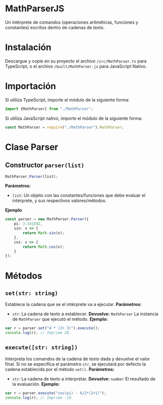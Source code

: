 # MathParserJS
 Un intérprete de comandos (operaciones aritméticas, funciones y constantes) escritos dentro de cadenas de texto.

# Instalación
Descargue y copie en su proyecto el archivo `/src/MathParser.ts` para TypeScript, o el archivo `/built/MathParser.js` para JavaScript Nativo.

# Importación
Si utiliza TypeScript, importe el módulo de la siguiente forma:
```ts
import {MathParser} from "./MathParser";
```
Si utiliza JavaScript nativo, importe el módulo de la siguiente forma:
```js
const MathParser = require("./MathParser").MathParser;
```

# Clase Parser
## Constructor `parser(list)`
```ts
MathParser.Parser(list);
```
**Parámetros:**
- `list`: Un objeto con las constantes/funciones que debe evaluar el intérprete, y sus respectivos valores/métodos.

**Ejemplo**
```ts
const parser = new MathParser.Parser({
    pi: 3.141592,
    sin: x => {
        return Math.sin(x);
    },
    cos: x => {
        return Math.cos(x);
    }
});
```

# Métodos
## `set(str: string)`
Establece la cadena que se el intérprete va a ejecutar.
**Parámetros:**
- `str`: La cadena de texto a establecer.
**Devuelve:** `MathParser` La instancia de `MathParser` que ejecutó el método.
**Ejemplo:**
```ts
var r = parser.set("4 * (2+ 3)").execute(); 
console.log(r); // Imprime 20.
```

## `execute([str: string])`
Interpreta los comandos de la cadena de texto dada y devuelve el valor final.
Si no se especifica el parámetro `str`, se ejecutará por defecto la cadena
establecida por el método `set()`.
**Parámetros:**
- `str`: La cadena de texto a interpretar.
**Devuelve:** `number` El resultado de la evaluación.
**Ejemplo:**
```ts
var r = parser.execute("cos(pi) - 6/2*(2+1)");
console.log(r); // Imprime -10
```